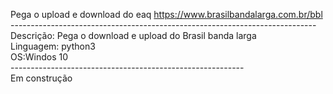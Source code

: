 Pega o upload e download do eaq https://www.brasilbandalarga.com.br/bbl \
----------------------------------------------------------------------------\
Descrição: Pega o download e upload do Brasil banda larga\
Linguagem: python3\
OS:Windos 10 \
----------------------------------------------------------\
Em construção
